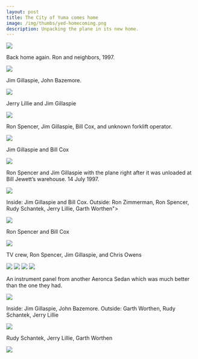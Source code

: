 ```yaml
--- 
layout: post
title: The City of Yuma comes home
image: /img/thumbs/yed-homecoming.png
description: Unpacking the plane in its new home.
---
```


 <img src="https://jenner.smugmug.com/Yuma-Endurance-Days/City-of-Yuma-Homecoming/i-z48W7p3/0/M/homecoming-1-M.jpg">

Back home again. Ron and neighbors, 1997.

 <img src="https://jenner.smugmug.com/Yuma-Endurance-Days/City-of-Yuma-Homecoming/i-BW2PrHt/0/M/homecoming-11-M.jpg">

Jim Gillaspie, John Bazemore.

 <img src="https://jenner.smugmug.com/Yuma-Endurance-Days/City-of-Yuma-Homecoming/i-Nntdjwh/0/M/homecoming-12-M.jpg">

Jerry Lillie and Jim Gillaspie

 <img src="https://jenner.smugmug.com/Yuma-Endurance-Days/City-of-Yuma-Homecoming/i-bKr4sCH/0/M/homecoming-15-M.jpg">

Ron Spencer, Jim Gillaspie, Bill Cox, and unknown forklift operator.

 <img src="https://jenner.smugmug.com/Yuma-Endurance-Days/City-of-Yuma-Homecoming/i-PGGFrRg/0/M/homecoming-16-M.jpg">

Jim Gillaspie and Bill Cox

 <img src="https://jenner.smugmug.com/Yuma-Endurance-Days/City-of-Yuma-Homecoming/i-8gmpnb3/0/M/homecoming-17-M.jpg">

Ron Spencer and Jim Gillaspie with the plane right after it was unloaded at Bill Jewett’s warehouse. 14 July 1997.

 <img src="https://jenner.smugmug.com/Yuma-Endurance-Days/City-of-Yuma-Homecoming/i-S4P2cNQ/0/M/homecoming-2-M.jpg">

Inside: Jim Gillaspie and Bill Cox. Outside: Ron Zimmerman, Ron Spencer, Rudy Schantek, Jerry Lillie, Garth Worthen">

 <img src="https://jenner.smugmug.com/Yuma-Endurance-Days/City-of-Yuma-Homecoming/i-zm83rxk/0/M/homecoming-20-M.jpg">

Ron Spencer and Bill Cox

 <img src="https://jenner.smugmug.com/Yuma-Endurance-Days/City-of-Yuma-Homecoming/i-z2m3ML7/0/M/homecoming-25-M.jpg">

TV crew, Ron Spencer, Jim Gillaspie, and Chris Owens

 <img src="https://jenner.smugmug.com/Yuma-Endurance-Days/City-of-Yuma-Homecoming/i-F5XJvBK/0/M/homecoming-27-M.jpg">

 <img src="https://jenner.smugmug.com/Yuma-Endurance-Days/City-of-Yuma-Homecoming/i-t52TvxH/0/M/homecoming-29-M.jpg">

 <img src="https://jenner.smugmug.com/Yuma-Endurance-Days/City-of-Yuma-Homecoming/i-H8JrK3p/0/M/homecoming-30-M.jpg">

 <img src="https://jenner.smugmug.com/Yuma-Endurance-Days/City-of-Yuma-Homecoming/i-3vzhMfM/0/M/homecoming-31-M.jpg">

An instrument panel from another Aeronca Sedan which was much better than the one they had.

 <img src="https://jenner.smugmug.com/Yuma-Endurance-Days/City-of-Yuma-Homecoming/i-5KmQ5km/0/M/homecoming-4-M.jpg">

Inside: Jim Gillaspie, John Bazemore. Outside: Garth Worthen, Rudy Schantek, Jerry Lillie

 <img src="https://jenner.smugmug.com/Yuma-Endurance-Days/City-of-Yuma-Homecoming/i-FJGvpjh/0/M/homecoming-5-M.jpg">

Rudy Schantek, Jerry Lillie, Garth Worthen

 <img src="https://jenner.smugmug.com/Yuma-Endurance-Days/City-of-Yuma-Homecoming/i-X6kWHQq/0/M/penn-M.jpg">
